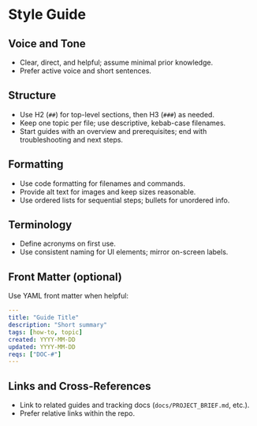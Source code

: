 # Style Guide

## Voice and Tone

- Clear, direct, and helpful; assume minimal prior knowledge.
- Prefer active voice and short sentences.

## Structure

- Use H2 (`##`) for top-level sections, then H3 (`###`) as needed.
- Keep one topic per file; use descriptive, kebab-case filenames.
- Start guides with an overview and prerequisites; end with troubleshooting and next steps.

## Formatting

- Use code formatting for filenames and commands.
- Provide alt text for images and keep sizes reasonable.
- Use ordered lists for sequential steps; bullets for unordered info.

## Terminology

- Define acronyms on first use.
- Use consistent naming for UI elements; mirror on-screen labels.

## Front Matter (optional)

Use YAML front matter when helpful:

```yaml
---
title: "Guide Title"
description: "Short summary"
tags: [how-to, topic]
created: YYYY-MM-DD
updated: YYYY-MM-DD
reqs: ["DOC-#"]
---
```

## Links and Cross-References

- Link to related guides and tracking docs (`docs/PROJECT_BRIEF.md`, etc.).
- Prefer relative links within the repo.
